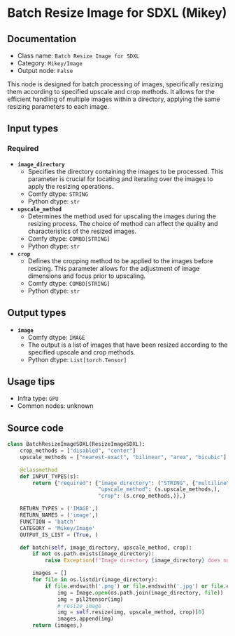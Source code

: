 # Batch Resize Image for SDXL (Mikey)
## Documentation
- Class name: `Batch Resize Image for SDXL`
- Category: `Mikey/Image`
- Output node: `False`

This node is designed for batch processing of images, specifically resizing them according to specified upscale and crop methods. It allows for the efficient handling of multiple images within a directory, applying the same resizing parameters to each image.
## Input types
### Required
- **`image_directory`**
    - Specifies the directory containing the images to be processed. This parameter is crucial for locating and iterating over the images to apply the resizing operations.
    - Comfy dtype: `STRING`
    - Python dtype: `str`
- **`upscale_method`**
    - Determines the method used for upscaling the images during the resizing process. The choice of method can affect the quality and characteristics of the resized images.
    - Comfy dtype: `COMBO[STRING]`
    - Python dtype: `str`
- **`crop`**
    - Defines the cropping method to be applied to the images before resizing. This parameter allows for the adjustment of image dimensions and focus prior to upscaling.
    - Comfy dtype: `COMBO[STRING]`
    - Python dtype: `str`
## Output types
- **`image`**
    - Comfy dtype: `IMAGE`
    - The output is a list of images that have been resized according to the specified upscale and crop methods.
    - Python dtype: `List[torch.Tensor]`
## Usage tips
- Infra type: `GPU`
- Common nodes: unknown


## Source code
```python
class BatchResizeImageSDXL(ResizeImageSDXL):
    crop_methods = ["disabled", "center"]
    upscale_methods = ["nearest-exact", "bilinear", "area", "bicubic"]

    @classmethod
    def INPUT_TYPES(s):
        return {"required": {"image_directory": ("STRING", {"multiline": False, "placeholder": "Image Directory"}),
                             "upscale_method": (s.upscale_methods,),
                             "crop": (s.crop_methods,)},}

    RETURN_TYPES = ('IMAGE',)
    RETURN_NAMES = ('image',)
    FUNCTION = 'batch'
    CATEGORY = 'Mikey/Image'
    OUTPUT_IS_LIST = (True, )

    def batch(self, image_directory, upscale_method, crop):
        if not os.path.exists(image_directory):
            raise Exception(f"Image directory {image_directory} does not exist")

        images = []
        for file in os.listdir(image_directory):
            if file.endswith('.png') or file.endswith('.jpg') or file.endswith('.jpeg') or file.endswith('.webp') or file.endswith('.bmp') or file.endswith('.gif'):
                img = Image.open(os.path.join(image_directory, file))
                img = pil2tensor(img)
                # resize image
                img = self.resize(img, upscale_method, crop)[0]
                images.append(img)
        return (images,)

```
